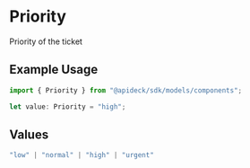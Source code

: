 # Priority

Priority of the ticket

## Example Usage

```typescript
import { Priority } from "@apideck/sdk/models/components";

let value: Priority = "high";
```

## Values

```typescript
"low" | "normal" | "high" | "urgent"
```